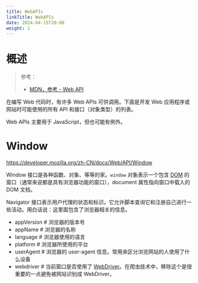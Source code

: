 ```yaml
---
title: WebAPIs
linkTitle: WebAPIs
date: 2024-04-15T20:08
weight: 1
---
```


# 概述

> 参考：
>
> - [MDN，参考 - Web API](https://developer.mozilla.org/en-US/docs/Web/API)

在编写 Web 代码时，有许多 Web APIs 可供调用。下面是开发 Web 应用程序或网站时可能使用的所有 API 和接口（对象类型）的列表。

Web APIs 主要用于 JavaScript，但也可能有例外。

# Window

https://developer.mozilla.org/zh-CN/docs/Web/API/Window

Window 接口是各种函数、对象、等等的家。`window` 对象表示一个包含 [DOM](/docs/Web/WebAPIs/DOM.md) 的窗口（通常来说都是具有浏览器功能的窗口），document 属性指向窗口中载入的 DOM 文档。

Navigator 接口表示用户代理的状态和标识。它允许脚本查询它和注册自己进行一些活动。用白话说：这里面包含了浏览器相关的信息。

- appVersion # 浏览器的版本号
- appName # 浏览器的名称
- language # 浏览器使用的语言
- platform # 浏览器所使用的平台
- userAgent # 浏览器的 user-agent 信息。常用来区分浏览网站的人使用了什么设备
- webdriver # 当前窗口是否使用了 [WebDriver](/docs/Web/WebDriver/WebDriver.md)。在爬虫技术中，移除这个是很重要的一点避免被网站识别成 WebDriver。
